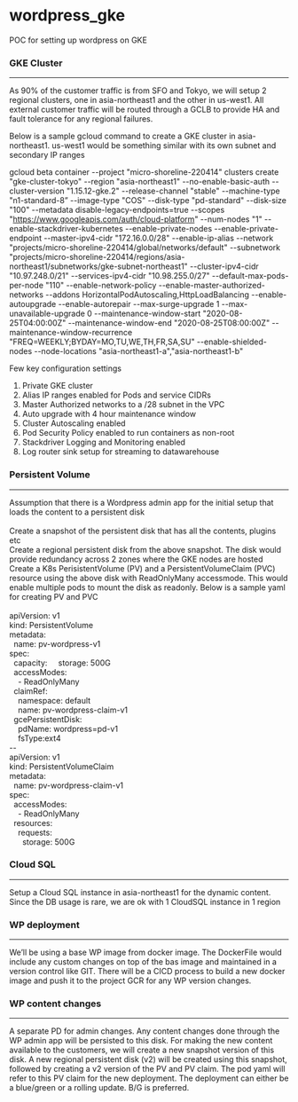 # wordpress_gke
POC for setting up wordpress on GKE

### GKE Cluster
---------------
As 90% of the customer traffic is from SFO and Tokyo, we will setup 2 regional clusters, one in asia-northeast1 and the other in us-west1. All external customer traffic will be routed through a GCLB to provide HA and fault tolerance for any regional failures.

Below is a sample gcloud command to create a GKE cluster in asia-northeast1. us-west1 would be something similar with its own subnet and secondary IP ranges 

gcloud beta container --project "micro-shoreline-220414" clusters create "gke-cluster-tokyo" --region "asia-northeast1" --no-enable-basic-auth --cluster-version "1.15.12-gke.2" --release-channel "stable" --machine-type "n1-standard-8” --image-type "COS" --disk-type "pd-standard" --disk-size "100" --metadata disable-legacy-endpoints=true --scopes "https://www.googleapis.com/auth/cloud-platform" --num-nodes "1" --enable-stackdriver-kubernetes --enable-private-nodes --enable-private-endpoint --master-ipv4-cidr "172.16.0.0/28" --enable-ip-alias --network "projects/micro-shoreline-220414/global/networks/default" --subnetwork "projects/micro-shoreline-220414/regions/asia-northeast1/subnetworks/gke-subnet-northeast1" --cluster-ipv4-cidr "10.97.248.0/21" --services-ipv4-cidr "10.98.255.0/27" --default-max-pods-per-node "110" --enable-network-policy --enable-master-authorized-networks --addons HorizontalPodAutoscaling,HttpLoadBalancing --enable-autoupgrade --enable-autorepair --max-surge-upgrade 1 --max-unavailable-upgrade 0 --maintenance-window-start "2020-08-25T04:00:00Z" --maintenance-window-end "2020-08-25T08:00:00Z" --maintenance-window-recurrence "FREQ=WEEKLY;BYDAY=MO,TU,WE,TH,FR,SA,SU" --enable-shielded-nodes --node-locations "asia-northeast1-a","asia-northeast1-b"

Few key configuration settings<br/>
1. Private GKE cluster<br/>
2. Alias IP ranges enabled for Pods and service CIDRs<br/>
3. Master Authorized networks to a /28 subnet in the VPC<br/>
4. Auto upgrade with 4 hour maintenance window<br/>
5. Cluster Autoscaling enabled<br/>
6. Pod Security Policy enabled to run containers as non-root<br/>
7. Stackdriver Logging and Monitoring enabled<br/>
8. Log router sink setup for streaming to datawarehouse<br/>


### Persistent Volume
---------------------
Assumption that there is a Wordpress admin app for the initial setup that loads the content to a persistent disk<br/><br/>
Create a snapshot of the persistent disk that has all the contents, plugins etc<br/>
Create a regional persistent disk from the above snapshot. The disk would provide redundancy across 2 zones where the GKE nodes are hosted<br/>
Create a K8s PerisistentVolume (PV) and a PersistentVolumeClaim (PVC) resource using the above disk with ReadOnlyMany accessmode. This would enable multiple pods to mount the disk as readonly. Below is a sample yaml for creating PV and PVC<br/><br/>
apiVersion: v1<br/>
kind: PersistentVolume<br/>
metadata:<br/>
  name: pv-wordpress-v1<br/>
spec:<br/>
  capacity:
    storage: 500G<br/>
  accessModes:<br/>
    - ReadOnlyMany<br/>
  claimRef:<br/>
    namespace: default<br/>
    name: pv-wordpress-claim-v1<br/>
  gcePersistentDisk:<br/>
    pdName: wordpress=pd-v1<br/>
    fsType:ext4<br/>
\--<br/>
apiVersion: v1<br/>
kind: PersistentVolumeClaim<br/>
metadata:<br/>
  name: pv-wordpress-claim-v1<br/>
spec:<br/>
  accessModes:<br/>
    - ReadOnlyMany<br/>
  resources:<br/>
    requests:<br/>
      storage: 500G


### Cloud SQL
-------------
Setup a Cloud SQL instance in asia-northeast1 for the dynamic content. Since the DB usage is rare, we are ok with 1 CloudSQL instance in 1 region


### WP deployment 
-----------------
We’ll be using a base WP image from docker image. The DockerFile would include any custom changes on top of the bas image and maintained in a version control like GIT. There will be a CICD process to build a new docker image and push it to the project GCR for any WP version changes.


### WP content changes
----------------------
A separate PD for admin changes. Any content changes done through the WP admin app will be persisted to this disk. For making the new content available to the customers, we will create a new snapshot version of this disk. A new regional persistent disk (v2) will be created using this snapshot, followed by creating a v2 version of the PV and PV claim. The pod yaml will refer to this PV claim for the new deployment. The deployment can either be a blue/green or a rolling update. B/G is preferred.

